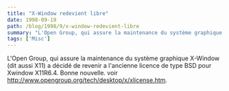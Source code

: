 ```yaml
---
title: "X-Window redevient libre"
date: 1998-09-19
path: /blog/1998/9/x-window-redevient-libre
summary: "L'Open Group, qui assure la maintenance du système graphique X-Window (dit aussi X11) a décidé de revenir a l'ancienne licence de type BSD pour Xwindow X11R6.4."
tags: ['Misc']
---
```


<P>
L'Open Group, qui assure la maintenance du système graphique
X-Window (dit aussi X11) a décidé de revenir a l'ancienne licence
de type BSD pour Xwindow X11R6.4. Bonne nouvelle.  voir <A HREF="http://www.opengroup.org/tech/desktop/x/xlicense.htm">http://www.opengroup.org/tech/desktop/x/xlicense.htm</A>.
</P>


